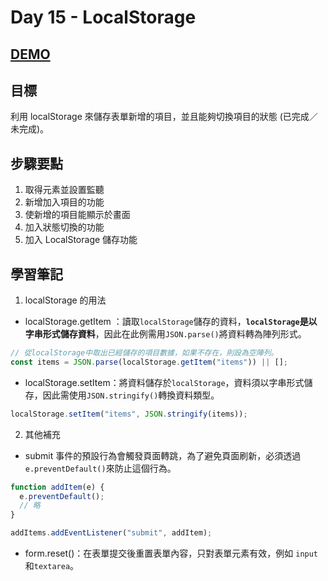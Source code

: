 # Day 15 - LocalStorage

## [DEMO](https://ayating.github.io/JavaScript30/15%20-%20LocalStorage/index-done.html)

## 目標

利用 localStorage 來儲存表單新增的項目，並且能夠切換項目的狀態 (已完成／未完成)。

## 步驟要點

1. 取得元素並設置監聽
2. 新增加入項目的功能
3. 使新增的項目能顯示於畫面
4. 加入狀態切換的功能
5. 加入 LocalStorage 儲存功能

## 學習筆記

1. localStorage 的用法

- localStorage.getItem ：讀取`localStorage`儲存的資料，**`localStorage`是以字串形式儲存資料**，因此在此例需用`JSON.parse()`將資料轉為陣列形式。

```js
// 從localStorage中取出已經儲存的項目數據，如果不存在，則設為空陣列。
const items = JSON.parse(localStorage.getItem("items")) || [];
```

- localStorage.setItem：將資料儲存於`localStorage`，資料須以字串形式儲存，因此需使用`JSON.stringify()`轉換資料類型。

```js
localStorage.setItem("items", JSON.stringify(items));
```

2. 其他補充

- submit 事件的預設行為會觸發頁面轉跳，為了避免頁面刷新，必須透過`e.preventDefault()`來防止這個行為。

```js
function addItem(e) {
  e.preventDefault();
  // 略
}

addItems.addEventListener("submit", addItem);
```

- form.reset()：在表單提交後重置表單內容，只對表單元素有效，例如 `input`和`textarea`。

